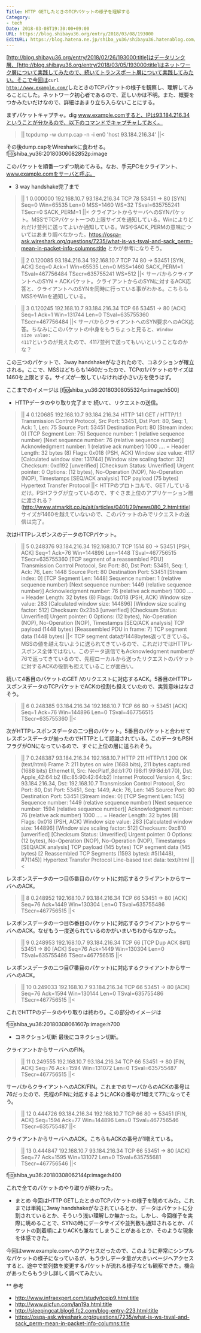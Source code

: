 ```yaml
---
Title: HTTP GETしたときのTCPパケットの様子を理解する
Category:
- tech
Date: 2018-03-08T19:30:00+09:00
URL: https://blog.shibayu36.org/entry/2018/03/08/193000
EditURL: https://blog.hatena.ne.jp/shiba_yu36/shibayu36.hatenablog.com/atom/entry/17391345971623135826
---
```


[http://blog.shibayu36.org/entry/2018/02/26/193000:title]はデータリンク層、[http://blog.shibayu36.org/entry/2018/03/05/193000:title]はネットワーク層について実践してみたので、続いてトランスポート層について実践してみたい。そこで今回は<code>curl http://www.example.com/</code>したときのTCPパケットの様子を観察し、理解してみることにした。ネットワーク初心者であるので、正しいかは不明。また、概要をつかみたいだけなので、詳細はあまり立ち入らないことにする。


まずパケットキャプチャ。dig www.example.comすると、IPは93.184.216.34ということが分かるので、以下のコマンドでキャプチャしておく。

>||
tcpdump -w dump.cap -n -i en0 'host 93.184.216.34'
||<

その後dump.capをWiresharkに食わせる。
f:id:shiba_yu36:20180306082852p:image

このパケットを順番一つずつ眺めてみる。なお、手元PCをクライアント、www.example.comをサーバと呼ぶ。

* 3 way handshake完了まで
>||
1	0.000000	192.168.10.7	93.184.216.34	TCP	78	53451 → 80 [SYN] Seq=0 Win=65535 Len=0 MSS=1460 WS=32 TSval=635755241 TSecr=0 SACK_PERM=1
||<
クライアントからサーバへのSYNパケット。MSSでTCPパケット一つの上限サイズを通知している。Winによりどれだけ並列に送ってよいか通知している。WSやSACK_PERMの意味についてはあまり調べなかった。https://osqa-ask.wireshark.org/questions/7235/what-is-ws-tsval-and-sack_perm-mean-in-packet-info-columns:title とかが参考になりそう。

>||
2	0.120085	93.184.216.34	192.168.10.7	TCP	74	80 → 53451 [SYN, ACK] Seq=0 Ack=1 Win=65535 Len=0 MSS=1460 SACK_PERM=1 TSval=467756484 TSecr=635755241 WS=512
||<
サーバからクライアントへのSYN + ACKパケット。クライアントからのSYNに対するACK応答と、クライアントへのSYNを同時に行っている事がわかる。こちらもMSSやWinを通知している。

>||
3	0.120245	192.168.10.7	93.184.216.34	TCP	66	53451 → 80 [ACK] Seq=1 Ack=1 Win=131744 Len=0 TSval=635755360 TSecr=467756484
||<
サーバからクライアントへのSYN要求へのACK応答。ちなみにこのパケットの中身をもうちょっと見ると、<code>Window size value: 4117</code>というのが見えたので、4117並列で送ってもいいということなのかな？

この三つのパケットで、3way handshakeがなされたので、コネクションが確立される。ここで、MSSはどちらも1460だったので、TCPの1パケットのサイズは1460を上限とする。サイズが一致していなければ小さい方を使うはず。

ここまでのイメージは
[f:id:shiba_yu36:20180308055324p:image:h500]

* HTTPデータのやり取り完了まで
続いて、リクエストの送信。
>||
4	0.120685	192.168.10.7	93.184.216.34	HTTP	141	GET / HTTP/1.1 
Transmission Control Protocol, Src Port: 53451, Dst Port: 80, Seq: 1, Ack: 1, Len: 75
    Source Port: 53451
    Destination Port: 80
    [Stream index: 0]
    [TCP Segment Len: 75]
    Sequence number: 1    (relative sequence number)
    [Next sequence number: 76    (relative sequence number)]
    Acknowledgment number: 1    (relative ack number)
    1000 .... = Header Length: 32 bytes (8)
    Flags: 0x018 (PSH, ACK)
    Window size value: 4117
    [Calculated window size: 131744]
    [Window size scaling factor: 32]
    Checksum: 0xd192 [unverified]
    [Checksum Status: Unverified]
    Urgent pointer: 0
    Options: (12 bytes), No-Operation (NOP), No-Operation (NOP), Timestamps
    [SEQ/ACK analysis]
    TCP payload (75 bytes)
Hypertext Transfer Protocol
||<
HTTPのプロトコルで、GET /しているだけ。PSHフラグが立っているので、すぐさま上位のアプリケーション層に渡される？(http://www.atmarkit.co.jp/ait/articles/0401/29/news080_2.html:title)サイズが1460を越えていないので、このパケットのみでリクエストの送信は完了。

次はHTTPレスポンスのデータのTCPパケット。
>||
5	0.248376	93.184.216.34	192.168.10.7	TCP	1514	80 → 53451 [PSH, ACK] Seq=1 Ack=76 Win=144896 Len=1448 TSval=467756515 TSecr=635755360 [TCP segment of a reassembled PDU]
Transmission Control Protocol, Src Port: 80, Dst Port: 53451, Seq: 1, Ack: 76, Len: 1448
    Source Port: 80
    Destination Port: 53451
    [Stream index: 0]
    [TCP Segment Len: 1448]
    Sequence number: 1    (relative sequence number)
    [Next sequence number: 1449    (relative sequence number)]
    Acknowledgment number: 76    (relative ack number)
    1000 .... = Header Length: 32 bytes (8)
    Flags: 0x018 (PSH, ACK)
    Window size value: 283
    [Calculated window size: 144896]
    [Window size scaling factor: 512]
    Checksum: 0x23b3 [unverified]
    [Checksum Status: Unverified]
    Urgent pointer: 0
    Options: (12 bytes), No-Operation (NOP), No-Operation (NOP), Timestamps
    [SEQ/ACK analysis]
    TCP payload (1448 bytes)
    [Reassembled PDU in frame: 7]
    TCP segment data (1448 bytes)
||<
TCP segment dataが1448bytes返ってきている。MSSの値を越えないように送られてきているので、これだけではHTTPレスポンス全体ではない。このデータ送信でもAcknowledgment numberが76で返ってきているので、先程ローカルから送ったリクエストのパケットに対するACKの役割も担えていることが面白い。

続いて4番目のパケットのGET /のリクエストに対応するACK。5番目のHTTPレスポンスデータのTCPパケットでACKの役割も担えていたので、実質意味はなさそう。
>||
6	0.248385	93.184.216.34	192.168.10.7	TCP	66	80 → 53451 [ACK] Seq=1 Ack=76 Win=144896 Len=0 TSval=467756515 TSecr=635755360
||<

次がHTTPレスポンスデータの二つ目のパケット。5番目のパケットと合わせてレスポンスデータが揃ったのでHTTPとして認識されている。このデータもPSHフラグがONになっているので、すぐに上位の層に送られそう。
>||
7	0.248387	93.184.216.34	192.168.10.7	HTTP	211	HTTP/1.1 200 OK  (text/html)
Frame 7: 211 bytes on wire (1688 bits), 211 bytes captured (1688 bits)
Ethernet II, Src: NecPlatf_8d:b1:70 (98:f1:99:8d:b1:70), Dst: Apple_42:64:b2 (8c:85:90:42:64:b2)
Internet Protocol Version 4, Src: 93.184.216.34, Dst: 192.168.10.7
Transmission Control Protocol, Src Port: 80, Dst Port: 53451, Seq: 1449, Ack: 76, Len: 145
    Source Port: 80
    Destination Port: 53451
    [Stream index: 0]
    [TCP Segment Len: 145]
    Sequence number: 1449    (relative sequence number)
    [Next sequence number: 1594    (relative sequence number)]
    Acknowledgment number: 76    (relative ack number)
    1000 .... = Header Length: 32 bytes (8)
    Flags: 0x018 (PSH, ACK)
    Window size value: 283
    [Calculated window size: 144896]
    [Window size scaling factor: 512]
    Checksum: 0xc810 [unverified]
    [Checksum Status: Unverified]
    Urgent pointer: 0
    Options: (12 bytes), No-Operation (NOP), No-Operation (NOP), Timestamps
    [SEQ/ACK analysis]
    TCP payload (145 bytes)
    TCP segment data (145 bytes)
[2 Reassembled TCP Segments (1593 bytes): #5(1448), #7(145)]
Hypertext Transfer Protocol
Line-based text data: text/html
||<

レスポンスデータの一つ目(5番目のパケット)に対応するクライアントからサーバへのACK。
>||
8	0.248952	192.168.10.7	93.184.216.34	TCP	66	53451 → 80 [ACK] Seq=76 Ack=1449 Win=130304 Len=0 TSval=635755486 TSecr=467756515
||<

レスポンスデータの一つ目(5番目のパケット)に対応するクライアントからサーバへのACK。なぜもう一度送られているのかがいまいちわからなかった。
>||
9	0.248953	192.168.10.7	93.184.216.34	TCP	66	[TCP Dup ACK 8#1] 53451 → 80 [ACK] Seq=76 Ack=1449 Win=130304 Len=0 TSval=635755486 TSecr=467756515
||<

レスポンスデータの二つ目(7番目のパケット)に対応するクライアントからサーバへのACK。
>||
10	0.249033	192.168.10.7	93.184.216.34	TCP	66	53451 → 80 [ACK] Seq=76 Ack=1594 Win=130144 Len=0 TSval=635755486 TSecr=467756515
||<

これでHTTPのデータのやり取りは終わり。この部分のイメージは

f:id:shiba_yu36:20180308061607p:image:h700

* コネクション切断
最後にコネクション切断。

クライアントからサーバへのFIN。
>||
11	0.249555	192.168.10.7	93.184.216.34	TCP	66	53451 → 80 [FIN, ACK] Seq=76 Ack=1594 Win=131072 Len=0 TSval=635755487 TSecr=467756515
||<

サーバからクライアントへのACK/FIN。これまでのサーバからのACKの番号は76だったので、先程のFINに対応するようにACKの番号が1増えて77になってそう。
>||
12	0.444726	93.184.216.34	192.168.10.7	TCP	66	80 → 53451 [FIN, ACK] Seq=1594 Ack=77 Win=144896 Len=0 TSval=467756546 TSecr=635755487
||<

クライアントからサーバへのACK。こちらもACKの番号が1増えている。
>||
13	0.444847	192.168.10.7	93.184.216.34	TCP	66	53451 → 80 [ACK] Seq=77 Ack=1595 Win=131072 Len=0 TSval=635755681 TSecr=467756546
||<

f:id:shiba_yu36:20180308062144p:image:h400

これで全てのパケットのやり取りが終わった。

* まとめ
今回はHTTP GETしたときのTCPパケットの様子を眺めてみた。これまでは単純に3way handshakeがなされているとか、データはパケットに分割されているとか、そういう浅い理解しか無かった。しかし、今回様子を実際に眺めることで、SYNの時にデータサイズや並列数も通知されるとか、パケットの到着順によりACKも兼ねてしまうことがあるとか、そのような現象を体感できた。

今回はwww.example.comへのアクセスだったので、このように非常にシンプルなパケットの様子になっているが、もう少しデータ量が大きいページへアクセスすると、途中で並列数を変更するパケットが流れる様子なども観察できた。機会があったらもう少し詳しく調べてみたい。

** 参考
- http://www.infraexpert.com/study/tcpip9.html:title
- http://www.picfun.com/lan19a.html:title
- http://sleepingcat.blog6.fc2.com/blog-entry-223.html:title
- https://osqa-ask.wireshark.org/questions/7235/what-is-ws-tsval-and-sack_perm-mean-in-packet-info-columns:title
